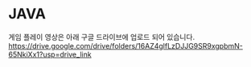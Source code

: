 # JAVA

게임 플레이 영상은 아래 구글 드라이브에 업로드 되어 있습니다.
https://drive.google.com/drive/folders/16AZ4glfLzDJJG9SR9xgpbmN-65NkiXx1?usp=drive_link
